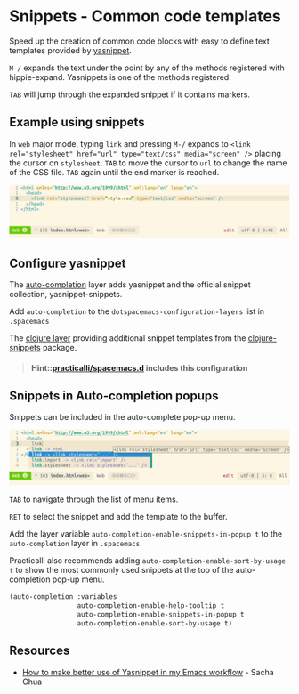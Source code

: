 # Snippets - Common code templates
Speed up the creation of common code blocks with easy to define text templates provided by [yasnippet](https://github.com/joaotavora/yasnippet/blob/master/doc/index.org).

`M-/` expands the text under the point by any of the methods registered with hippie-expand. Yasnippets is one of the methods registered.

`TAB` will jump through the expanded snippet if it contains markers.

## Example using snippets
In `web` major mode, typing `link` and pressing `M-/` expands to `<link rel="stylesheet" href="url" type="text/css" media="screen" />` placing the cursor on `stylesheet`.  `TAB` to move the cursor to `url` to change the name of the CSS file. `TAB` again until the end marker is reached.

![Spacemacs - Snippets - Web html link expanded](/images/spacemacs-auto-completion-snippets-html-link-expanded.png)


## Configure yasnippet
The [auto-completion](https://develop.spacemacs.org/layers/+completion/auto-completion/README.html) layer adds yasnippet and the official snippet collection, yasnippet-snippets.

Add `auto-completion` to the `dotspacemacs-configuration-layers` list in `.spacemacs`

The [clojure layer](https://develop.spacemacs.org/layers/+lang/clojure/README.html) providing additional snippet templates from the [clojure-snippets](https://github.com/mpenet/clojure-snippets) package.

> #### Hint::[practicalli/spacemacs.d](https://github.com/practicalli/spacemacs.d/) includes this configuration


## Snippets in Auto-completion popups
Snippets can be included in the auto-complete pop-up menu.

![Spacemacs - Snippets - Web html link](/images/spacemacs-auto-completion-snippets-html-link.png)

`TAB` to navigate through the list of menu items.

`RET` to select the snippet and add the template to the buffer.

Add the layer variable `auto-completion-enable-snippets-in-popup t` to the `auto-completion` layer in `.spacemacs`.

Practicalli also recommends adding `auto-completion-enable-sort-by-usage t` to show the most commonly used snippets at the top of the auto-completion pop-up menu.

```elisp
(auto-completion :variables
                 auto-completion-enable-help-tooltip t
                 auto-completion-enable-snippets-in-popup t
                 auto-completion-enable-sort-by-usage t)
```


## Resources
* [How to make better use of Yasnippet in my Emacs workflow](http://sachachua.com/blog/2015/01/thinking-make-better-use-yasnippet-emacs-workflow/) - Sacha Chua
